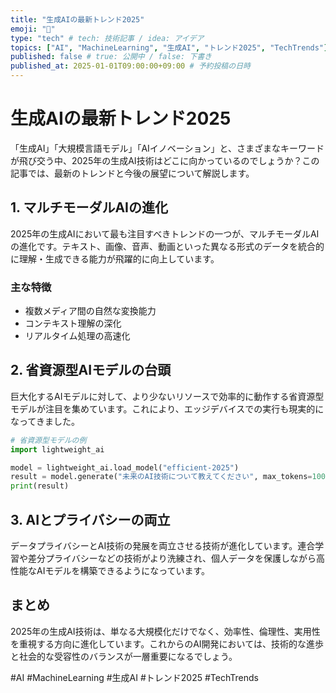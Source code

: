 ```yaml
---
title: "生成AIの最新トレンド2025"
emoji: "🤖"
type: "tech" # tech: 技術記事 / idea: アイデア
topics: ["AI", "MachineLearning", "生成AI", "トレンド2025", "TechTrends"]
published: false # true: 公開中 / false: 下書き
published_at: 2025-01-01T09:00:00+09:00 # 予約投稿の日時
---
```


# 生成AIの最新トレンド2025

「生成AI」「大規模言語モデル」「AIイノベーション」と、さまざまなキーワードが飛び交う中、2025年の生成AI技術はどこに向かっているのでしょうか？この記事では、最新のトレンドと今後の展望について解説します。

## 1. マルチモーダルAIの進化

2025年の生成AIにおいて最も注目すべきトレンドの一つが、マルチモーダルAIの進化です。テキスト、画像、音声、動画といった異なる形式のデータを統合的に理解・生成できる能力が飛躍的に向上しています。

### 主な特徴

- 複数メディア間の自然な変換能力
- コンテキスト理解の深化
- リアルタイム処理の高速化

## 2. 省資源型AIモデルの台頭

巨大化するAIモデルに対して、より少ないリソースで効率的に動作する省資源型モデルが注目を集めています。これにより、エッジデバイスでの実行も現実的になってきました。

```python
# 省資源型モデルの例
import lightweight_ai

model = lightweight_ai.load_model("efficient-2025")
result = model.generate("未来のAI技術について教えてください", max_tokens=100)
print(result)
```

## 3. AIとプライバシーの両立

データプライバシーとAI技術の発展を両立させる技術が進化しています。連合学習や差分プライバシーなどの技術がより洗練され、個人データを保護しながら高性能なAIモデルを構築できるようになっています。

## まとめ

2025年の生成AI技術は、単なる大規模化だけでなく、効率性、倫理性、実用性を重視する方向に進化しています。これからのAI開発においては、技術的な進歩と社会的な受容性のバランスが一層重要になるでしょう。

#AI #MachineLearning #生成AI #トレンド2025 #TechTrends
